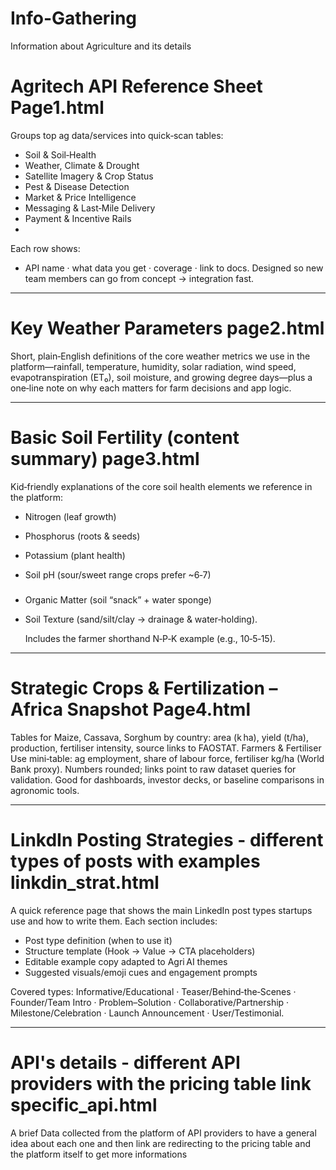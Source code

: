 # Info-Gathering
Information about Agriculture and its details


# Agritech API Reference Sheet   Page1.html 

Groups top ag data/services into quick‑scan tables:
 - Soil & Soil‑Health
 - Weather, Climate & Drought
 - Satellite Imagery & Crop Status
 - Pest & Disease Detection
 - Market & Price Intelligence
 - Messaging & Last‑Mile Delivery
 - Payment & Incentive Rails
 - 
Each row shows:
 - API name · what data you get · coverage · link to docs.
Designed so new team members can go from concept → integration fast.

______________________________________________________________________________

# Key Weather Parameters   page2.html

Short, plain‑English definitions of the core weather metrics we use in the platform—rainfall,
temperature, humidity, solar radiation, wind speed, evapotranspiration (ET₀), soil moisture,
and growing degree days—plus a one‑line note on why each matters for farm decisions and app logic.

______________________________________________________________________________


# Basic Soil Fertility (content summary)  page3.html
Kid‑friendly explanations of the core soil health elements we reference in the platform:
 - Nitrogen (leaf growth)
 - Phosphorus (roots & seeds)
 - Potassium (plant health)
 - Soil pH (sour/sweet range crops prefer ~6‑7)
   #####
- Organic Matter (soil “snack” + water sponge)
- Soil Texture (sand/silt/clay → drainage & water‑holding).
  
  Includes the farmer shorthand N‑P‑K example (e.g., 10‑5‑15).

______________________________________________________________________________


# Strategic Crops & Fertilization – Africa Snapshot    Page4.html

Tables for Maize, Cassava, Sorghum by country: area (k ha), yield (t/ha), production, fertiliser intensity, source links to FAOSTAT.
Farmers & Fertiliser Use mini‑table: ag employment, share of labour force, fertiliser kg/ha (World Bank proxy).
Numbers rounded; links point to raw dataset queries for validation.
Good for dashboards, investor decks, or baseline comparisons in agronomic tools.


______________________________________________________________________________



# LinkdIn Posting Strategies - different types of posts with examples    linkdin_strat.html

A quick reference page that shows the main LinkedIn post types startups use and how to write them. Each section includes:

 - Post type definition (when to use it)
 - Structure template (Hook → Value → CTA placeholders)
 - Editable example copy adapted to Agri AI themes
 - Suggested visuals/emoji cues and engagement prompts

Covered types: Informative/Educational · Teaser/Behind‑the‑Scenes · Founder/Team Intro · Problem–Solution · Collaborative/Partnership · Milestone/Celebration · Launch Announcement · User/Testimonial.


______________________________________________________________________________



# API's details - different API providers with the pricing table link    specific_api.html

A brief Data collected from the platform of API providers to have a general idea about each one
and then link are redirecting to the pricing table and the platform itself to get more informations